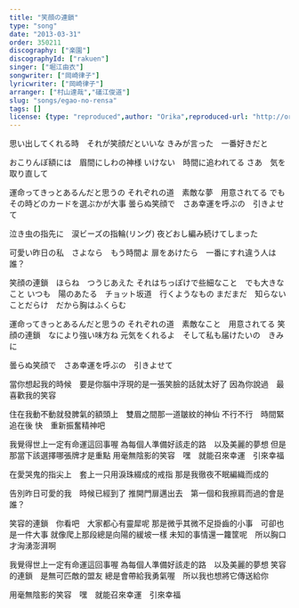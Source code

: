 ```yaml
---
title: "笑顔の連鎖"
type: "song"
date: "2013-03-31"
order: 350211
discography: ["楽園"]
discographyId: ["rakuen"]
singer: ["堀江由衣"]
songwriter: ["岡崎律子"]
lyricwriter: ["岡崎律子"]
arranger: ["村山達哉","礒江俊道"]
slug: "songs/egao-no-rensa"
tags: []
license: {type: "reproduced",author: "Orika",reproduced-url: "http://orikamushi.myweb.hinet.net",reproduced-website: "織歌蟲"}
---
```


思い出してくれる時　それが笑顔だといいな 
きみが言った　一番好きだと 

おこりんぼ額には　眉間にしわの神様 
いけない　時間に追われてる 
さあ　気を取り直して 

運命ってきっとあるんだと思うの 
それぞれの道　素敵な夢　用意されてる 
でも　その時どのカードを選ぶかが大事 
曇らぬ笑顔で　さあ幸運を呼ぶの　引きよせて 

泣き虫の指先に　涙ビーズの指輪(リング)
夜どおし編み続けてしまった 

可愛い昨日の私　さよなら　もう時間よ 
扉をあけたら　一番にすれ違う人は誰？ 

笑顔の連鎖　ほらね　つうじあえた 
それはちっぽけで些細なこと　でも大きなこと 
いつも　陽のあたる　チョット坂道　行くようなもの 
まだまだ　知らないことだらけ　だから胸はふくらむ 

運命ってきっとあるんだと思うの 
それぞれの道　素敵なこと　用意されてる 
笑顔の連鎖　なにより強い味方ね 
元気をくれるよ　そして私も届けたいの　きみに 

曇らぬ笑顔で　さあ幸運を呼ぶの　引きよせて

當你想起我的時候　要是你腦中浮現的是一張笑臉的話就太好了
因為你說過　最喜歡我的笑容

住在我動不動就發脾氣的額頭上　雙眉之間那一道皺紋的神仙
不行不行　時間緊追在後
快　重新振奮精神吧

我覺得世上一定有命運這回事喔
為每個人準備好該走的路　以及美麗的夢想
但是　那當下該選擇哪張牌才是重點
用毫無陰影的笑容　嘿　就能召來幸運　引來幸福

在愛哭鬼的指尖上　套上一只用淚珠綴成的戒指
那是我徹夜不眠編織而成的

告別昨日可愛的我　時候已經到了
推開門扉邁出去　第一個和我擦肩而過的會是誰？ 

笑容的連鎖　你看吧　大家都心有靈犀呢
那是微乎其微不足掛齒的小事　可卻也是一件大事
就像爬上那段總是向陽的緩坡一樣
未知的事情還一籮筐呢　所以胸口才洶湧澎湃啊

我覺得世上一定有命運這回事喔
為每個人準備好該走的路　以及美麗的夢想
笑容的連鎖　是無可匹敵的盟友
總是會帶給我勇氣喔　所以我也想將它傳送給你

用毫無陰影的笑容　嘿　就能召來幸運　引來幸福
